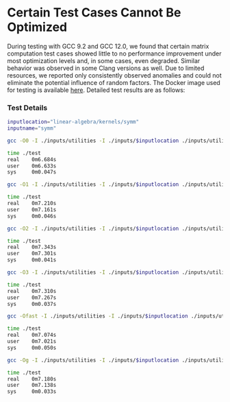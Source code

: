 # **Certain Test Cases Cannot Be Optimized**

During testing with GCC 9.2 and GCC 12.0, we found that certain matrix computation test cases showed little to no performance improvement under most optimization levels and, in some cases, even degraded. Similar behavior was observed in some Clang versions as well. Due to limited resources, we reported only consistently observed anomalies and could not eliminate the potential influence of random factors. The Docker image used for testing is available [here](https://hub.docker.com/r/anonymicse2021/gcc_inputs). Detailed test results are as follows:

### **Test Details**

```bash
inputlocation="linear-algebra/kernels/symm"
inputname="symm"

gcc -O0 -I ./inputs/utilities -I ./inputs/$inputlocation ./inputs/utilities/polybench.c ./inputs/$inputlocation/$inputname.c -DPOLYBENCH_TIME -o ./test

time ./test
real	0m6.684s
user	0m6.633s
sys	    0m0.047s

gcc -O1 -I ./inputs/utilities -I ./inputs/$inputlocation ./inputs/utilities/polybench.c ./inputs/$inputlocation/$inputname.c -DPOLYBENCH_TIME -o ./test

time ./test
real	0m7.210s
user	0m7.161s
sys	    0m0.046s

gcc -O2 -I ./inputs/utilities -I ./inputs/$inputlocation ./inputs/utilities/polybench.c ./inputs/$inputlocation/$inputname.c -DPOLYBENCH_TIME -o ./test

time ./test
real	0m7.343s
user	0m7.301s
sys	    0m0.041s

gcc -O3 -I ./inputs/utilities -I ./inputs/$inputlocation ./inputs/utilities/polybench.c ./inputs/$inputlocation/$inputname.c -DPOLYBENCH_TIME -o ./test

time ./test
real	0m7.310s
user	0m7.267s
sys	    0m0.037s

gcc -Ofast -I ./inputs/utilities -I ./inputs/$inputlocation ./inputs/utilities/polybench.c ./inputs/$inputlocation/$inputname.c -DPOLYBENCH_TIME -o ./test

time ./test
real	0m7.074s
user	0m7.021s
sys	    0m0.050s

gcc -Og -I ./inputs/utilities -I ./inputs/$inputlocation ./inputs/utilities/polybench.c ./inputs/$inputlocation/$inputname.c -DPOLYBENCH_TIME -o ./test

time ./test
real	0m7.180s
user	0m7.138s
sys	    0m0.033s
